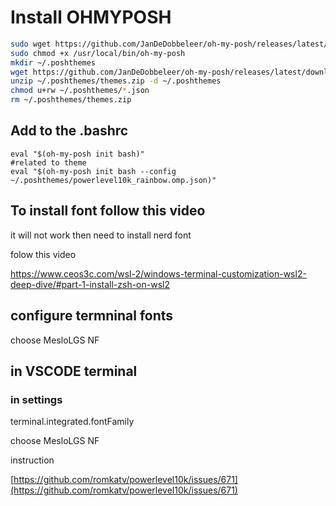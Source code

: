 # Install OHMYPOSH

```bash
sudo wget https://github.com/JanDeDobbeleer/oh-my-posh/releases/latest/download/posh-linux-amd64 -O /usr/local/bin/oh-my-posh
sudo chmod +x /usr/local/bin/oh-my-posh
mkdir ~/.poshthemes
wget https://github.com/JanDeDobbeleer/oh-my-posh/releases/latest/download/themes.zip -O ~/.poshthemes/themes.zip
unzip ~/.poshthemes/themes.zip -d ~/.poshthemes
chmod u+rw ~/.poshthemes/*.json
rm ~/.poshthemes/themes.zip
```


## Add to the .bashrc

```
eval "$(oh-my-posh init bash)"
#related to theme
eval "$(oh-my-posh init bash --config ~/.poshthemes/powerlevel10k_rainbow.omp.json)"
```

## To install font follow this video

it will not work then need to install nerd font

folow this video

https://www.ceos3c.com/wsl-2/windows-terminal-customization-wsl2-deep-dive/#part-1-install-zsh-on-wsl2


## configure termninal fonts 

choose MesloLGS NF

## in VSCODE terminal

### in settings

terminal.integrated.fontFamily

choose MesloLGS NF

instruction

[https://github.com/romkatv/powerlevel10k/issues/671](https://github.com/romkatv/powerlevel10k/issues/671)





